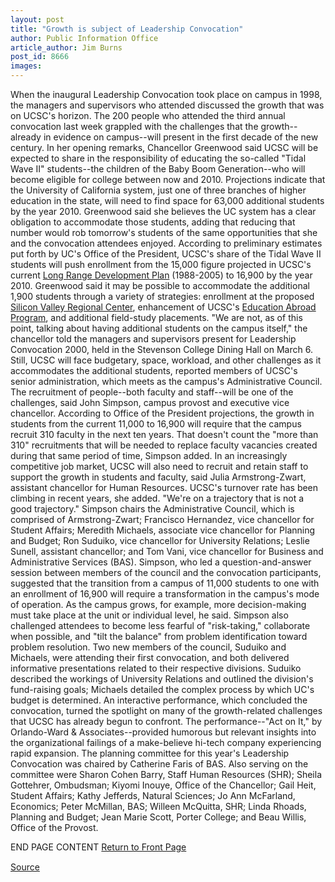 ```yaml
---
layout: post
title: "Growth is subject of Leadership Convocation"
author: Public Information Office
article_author: Jim Burns
post_id: 8666
images:
---
```


<p>
  When the inaugural Leadership Convocation took place on campus in 1998, the managers and supervisors who attended discussed the growth that was on UCSC's horizon. The 200 people who attended the third annual convocation last week grappled with the challenges that the growth--already in evidence on campus--will present in the first decade of the new century. In her opening remarks, Chancellor Greenwood said UCSC will be expected to share in the responsibility of educating the so-called "Tidal Wave II" students--the children of the Baby Boom Generation--who will become eligible for college between now and 2010. Projections indicate that the University of California system, just one of three branches of higher education in the state, will need to find space for 63,000 additional students by the year 2010. Greenwood said she believes the UC system has a clear obligation to accommodate those students, adding that reducing that number would rob tomorrow's students of the same opportunities that she and the convocation attendees enjoyed. According to preliminary estimates put forth by UC's Office of the President, UCSC's share of the Tidal Wave II students will push enrollment from the 15,000 figure projected in UCSC's current <a href="http://www2.ucsc.edu/ppc/lrdp/">Long Range Development Plan</a> (1988-2005) to 16,900 by the year 2010. Greenwood said it may be possible to accommodate the additional 1,900 students through a variety of strategies: enrollment at the proposed <a href="http://www.ucsc.edu/general_info/regional_center/">Silicon Valley Regional Center</a>, enhancement of UCSC's <a href="http://www2.ucsc.edu/international_programs/">Education Abroad Program</a>, and additional field-study placements. "We are not, as of this point, talking about having additional students on the campus itself," the chancellor told the managers and supervisors present for Leadership Convocation 2000, held in the Stevenson College Dining Hall on March 6. Still, UCSC will face budgetary, space, workload, and other challenges as it accommodates the additional students, reported members of UCSC's senior administration, which meets as the campus's Administrative Council. The recruitment of people--both faculty and staff--will be one of the challenges, said John Simpson, campus provost and executive vice chancellor. According to Office of the President projections, the growth in students from the current 11,000 to 16,900 will require that the campus recruit 310 faculty in the next ten years. That doesn't count the "more than 310" recruitments that will be needed to replace faculty vacancies created during that same period of time, Simpson added. In an increasingly competitive job market, UCSC will also need to recruit and retain staff to support the growth in students and faculty, said Julia Armstrong-Zwart, assistant chancellor for Human Resources. UCSC's turnover rate has been climbing in recent years, she added. "We're on a trajectory that is not a good trajectory." Simpson chairs the Administrative Council, which is comprised of Armstrong-Zwart; Francisco Hernandez, vice chancellor for Student Affairs; Meredith Michaels, associate vice chancellor for Planning and Budget; Ron Suduiko, vice chancellor for University Relations; Leslie Sunell, assistant chancellor; and Tom Vani, vice chancellor for Business and Administrative Services (BAS). Simpson, who led a question-and-answer session between members of the council and the convocation participants, suggested that the transition from a campus of 11,000 students to one with an enrollment of 16,900 will require a transformation in the campus's mode of operation. As the campus grows, for example, more decision-making must take place at the unit or individual level, he said. Simpson also challenged attendees to become less fearful of "risk-taking," collaborate when possible, and "tilt the balance" from problem identification toward problem resolution. Two new members of the council, Suduiko and Michaels, were attending their first convocation, and both delivered informative presentations related to their respective divisions. Suduiko described the workings of University Relations and outlined the division's fund-raising goals; Michaels detailed the complex process by which UC's budget is determined. An interactive performance, which concluded the convocation, turned the spotlight on many of the growth-related challenges that UCSC has already begun to confront. The performance--"Act on It," by Orlando-Ward &amp; Associates--provided humorous but relevant insights into the organizational failings of a make-believe hi-tech company experiencing rapid expansion. The planning committee for this year's Leadership Convocation was chaired by Catherine Faris of BAS. Also serving on the committee were Sharon Cohen Barry, Staff Human Resources (SHR); Sheila Gottehrer, Ombudsman; Kiyomi Inouye, Office of the Chancellor; Gail Heit, Student Affairs; Kathy Jefferds, Natural Sciences; Jo Ann McFarland, Economics; Peter McMillan, BAS; Willeen McQuitta, SHR; Linda Rhoads, Planning and Budget; Jean Marie Scott, Porter College; and Beau Willis, Office of the Provost.
</p>
<p>
  END PAGE CONTENT <a href="../../index.html">Return to Front Page</a> <img align="bottom" alt=" " border="0" height="1" src="../../images/trans.gif" width="385">
</p>
<p><a href="http://www1.ucsc.edu/currents/99-00/03-13/leader.html" title="Permalink to leader">Source</a></p>
